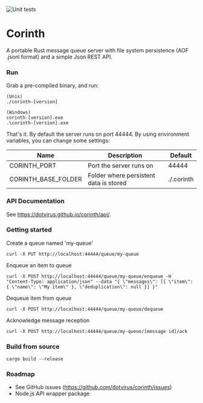 ![Unit tests](https://github.com/dotvirus/corinth/workflows/Unit%20tests/badge.svg)

# Corinth

A portable Rust message queue server with file system persistence (AOF .jsonl format) and a simple Json REST API.

### Run

Grab a pre-compiled binary, and run:

```
(Unix)
./corinth-[version]

(Windows)
corinth-[version].exe
.\corinth-[version].exe
```

That's it. By default the server runs on port 44444.
By using environment variables, you can change some settings:

| Name                | Description                            | Default    |
| ------------------- | -------------------------------------- | ---------- |
| CORINTH_PORT        | Port the server runs on                | 44444      |
| CORINTH_BASE_FOLDER | Folder where persistent data is stored | ./.corinth |

### API Documentation

See https://dotvirus.github.io/corinth/api/.

### Getting started

Create a queue named 'my-queue'

```
curl -X PUT http://localhost:44444/queue/my-queue
```

Enqueue an item to queue

```
curl -X POST http://localhost:44444/queue/my-queue/enqueue -H "Content-Type: application/json" --data "{ \"messages\": [{ \"item\": { \"name\": \"My item\" }, \"deduplication\": null }] }"
```

Dequeue item from queue

```
curl -X POST http://localhost:44444/queue/my-queue/dequeue
```

Acknowledge message reception

```
curl -X POST http://localhost:44444/queue/my-queue/[message id]/ack
```

### Build from source

```
cargo build --release
```

### Roadmap

- See GitHub issues (https://github.com/dotvirus/corinth/issues)
- Node.js API wrapper package
